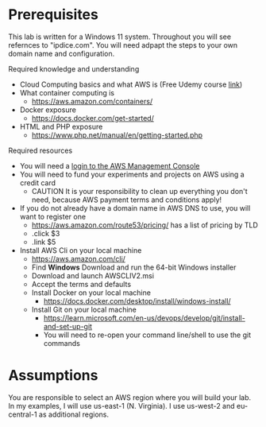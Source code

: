 # Prerequisites
This lab is written for a Windows 11 system. Throughout you will see refernces to "ipdice.com". You will need adpapt the steps to your own domain name and configuration.

Required knowledge and understanding
- Cloud Computing basics and what AWS is (Free Udemy course [link](https://www.udemy.com/course/introduction-to-aws-cloud-computing/))
- What container computing is
  - https://aws.amazon.com/containers/
- Docker exposure
  - https://docs.docker.com/get-started/
- HTML and PHP exposure
  - https://www.php.net/manual/en/getting-started.php

Required resources
- You will need a [login to the AWS Management Console](https://console.aws.amazon.com)
- You will need to fund your experiments and projects on AWS using a credit card
  - CAUTION It is your responsibility to clean up everything you don't need, because AWS payment terms and conditions apply!
- If you do not already have a domain name in AWS DNS to use, you will want to register one
    - https://aws.amazon.com/route53/pricing/ has a list of pricing by TLD
    - .click $3
    - .link $5
 - Install AWS Cli on your local machine
     - https://aws.amazon.com/cli/
     - Find **Windows** Download and run the 64-bit Windows installer
     - Download and launch AWSCLIV2.msi
     - Accept the terms and defaults
   - Install Docker on your local machine
       - https://docs.docker.com/desktop/install/windows-install/
   - Install Git on your local machine
       - https://learn.microsoft.com/en-us/devops/develop/git/install-and-set-up-git
       - You will need to re-open your command line/shell to use the git commands
# Assumptions
You are responsible to select an AWS region where you will build your lab. In my examples, I will use us-east-1 (N. Virginia). I use us-west-2 and eu-central-1 as additional regions.
